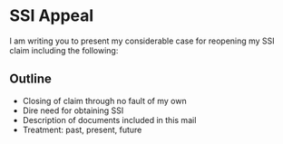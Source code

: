 # SSI Appeal

I am writing you to present my considerable case for reopening my SSI claim including the following:

## Outline

- Closing of claim through no fault of my own
- Dire need for obtaining SSI
- Description of documents included in this mail
- Treatment: past, present, future

